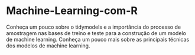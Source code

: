 # Machine-Learning-com-R

Conheça um pouco sobre o tidymodels e a importância do processo de amostragem nas bases de treino e teste para a construção de um modelo de machine learning.
Conheça um pouco mais sobre as principais técnicas dos modelos de machine learning.
